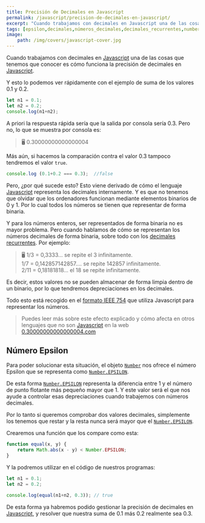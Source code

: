 ```yaml
---
title: Precisión de Decimales en Javascript
permalink: /javascript/precision-de-decimales-en-javascript/
excerpt: "Cuando trabajamos con decimales en Javascript una de las cosas que tenemos que conocer es cómo funciona la precisión de decimales en Javascript y así evitar tener problemas comparando números."
tags: [epsilon,decimales,números_decimales,decimales_recurrentes,number]
image:
	path: /img/covers/javascript-cover.jpg
---
```


Cuando trabajamos con decimales en [Javascript](https://www.manualweb.net/javascript/) una de las cosas que tenemos que conocer es cómo funciona la precisión de decimales en [Javascript](https://www.manualweb.net/javascript/).


Y esto lo podemos ver rápidamente con el ejemplo de suma de los valores 0.1 y 0.2.


```javascript
let n1 = 0.1;
let n2 = 0.2;
console.log(n1+n2);
```


A priori la respuesta rápida sería que la salida por consola sería 0.3. Pero no, lo que se muestra por consola es:


> 🖥️ 0.30000000000000004


Más aún, si hacemos la comparación contra el valor 0.3 tampoco tendremos el valor `true`.


```javascript
console.log (0.1+0.2 === 0.3);  //false
```


Pero, ¿por qué sucede esto? Esto viene derivado de cómo el lenguaje [Javascript](https://www.manualweb.net/javascript/) representa los decimales internamente. Y es que no tenemos que olvidar que los ordenadores funcionan mediante elementos binarios de 0 y 1. Por lo cual todos los números se tienen que representar de forma binaria.


Y para los números enteros, ser representados de forma binaria no es mayor problema. Pero cuando hablamos de cómo se representan los números decimales de forma binaria, sobre todo con los [decimales recurrentes](https://euclides.org/decimal-repetido/). Por ejemplo:


> 🖥️ 1/3 = 0,3333… se repite el 3 infinitamente.  
> 1/7 = 0,142857142857…. se repite 142857 infinitamente.  
> 2/11 = 0,18181818… el 18 se repite infinitamente.


Es decir, estos valores no se pueden almacenar de forma limpia dentro de un binario, por lo que tendremos depreciaciones en los decimales. 


Todo esto está recogido en el [formato IEEE 754](https://en.wikipedia.org/wiki/IEEE_754#Basic_formats) que utiliza Javascript para representar los números.


> Puedes leer más sobre este efecto explicado y cómo afecta en otros lenguajes que no son [Javascript](https://www.manualweb.net/javascript/) en la web [0.30000000000000004.com](https://0.30000000000000004.com/)


## Número Epsilon


Para poder solucionar esta situación, el objeto [`Number`](https://www.w3api.com/Javascript/Number/) nos ofrece el número Epsilon que se representa como [`Number.EPSILON`](https://www.w3api.com/Javascript/Number/EPSILON).


De esta forma [`Number.EPSILON`](https://www.w3api.com/Javascript/Number/EPSILON) representa la diferencia entre 1 y el número de punto flotante más pequeño mayor que 1. Y este valor será el que nos ayude a controlar esas depreciaciones cuando trabajemos con números decimales.


Por lo tanto si queremos comprobar dos valores decimales, simplemente los tenemos que restar y la resta nunca será mayor que el [`Number.EPSILON`](https://www.w3api.com/Javascript/Number/EPSILON).


Crearemos una función que los compare como esta:


```javascript
function equal(x, y) {
    return Math.abs(x - y) < Number.EPSILON;
}
```


Y la podremos utilizar en el código de nuestros programas:


```javascript
let n1 = 0.1;
let n2 = 0.2;

console.log(equal(n1+n2, 0.3)); // true
```


De esta forma ya habremos podido gestionar la precisión de decimales en [Javascript](https://www.manualweb.net/javascript/), y resolver que nuestra suma de 0.1 más 0.2 realmente sea 0.3.

